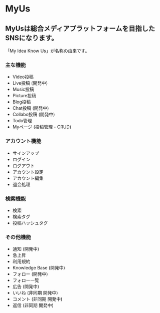 # MyUs

## MyUsは総合メディアプラットフォームを目指したSNSになります。

「My Idea Know Us」が名称の由来です。

### 主な機能
- Video投稿
- Live投稿 (開発中)
- Music投稿
- Picture投稿
- Blog投稿
- Chat投稿 (開発中)
- Collabo投稿 (開発中)
- Todo管理
- Myページ (投稿管理 - CRUD)

### アカウント機能
- サインアップ
- ログイン
- ログアウト
- アカウント設定
- アカウント編集
- 退会処理

### 検索機能
- 検索
- 検索タグ
- 投稿ハッシュタグ

### その他機能
- 通知 (開発中)
- 急上昇
- 利用規約
- Knowledge Base (開発中)
- フォロー (開発中)
- フォロー一覧
- 広告 (開発中)
- いいね (非同期 開発中)
- コメント (非同期 開発中)
- 返信 (非同期 開発中)